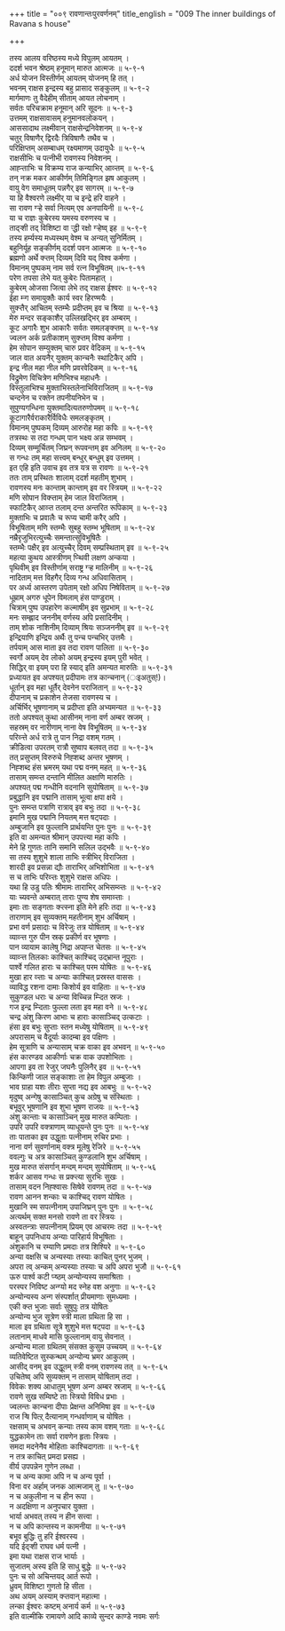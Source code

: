 +++
title = "००९ रावणान्तःपुरवर्णनम्"
title_english = "009 The inner buildings of Ravana s house"

+++
<div class="audioEmbed"  caption="श्रीराम-हरिसीताराममूर्ति-घनपाठिभ्यां वचनम्" src="https://archive.org/download/Ramayana-recitation-Sriram-harisItArAmamUrti-Ghanapaati-v2/Kanda_5/Kanda_5_SK-009-The_inner_buildings_of_Ravana_s_house.mp3"></div>

तस्य आलय वरिष्ठस्य मध्ये विपुलम् आयतम् ।  
ददर्श भवन श्रेष्ठम् हनूमान् मारुत आत्मजः ॥ ५-९-१  
अर्ध योजन विस्तीर्णम् आयतम् योजनम् हि तत् ।  
भवनम् राक्षस इन्द्रस्य बहु प्रासाद सङ्कुलम् ॥ ५-९-२  
मार्गमाणः तु वैदेहीम् सीताम् आयत लोचनाम् ।  
सर्वतः परिचक्राम हनूमान् अरि सूदनः ॥ ५-९-३  
उत्तमम् राक्षसावासम् हनुमानवलोकयन् ।  
आससादाथ लक्ष्मीवान् राक्षसेन्द्रनिवेशनम् ॥ ५-९-४  
चतुर् विषाणैर् द्विरदैः त्रिविषाणैः तथैव च ।  
परिक्षिप्तम् असम्बाधम् रक्ष्यमाणम् उदायुधैः ॥ ५-९-५  
राक्षसीभिः च पत्नीभी रावणस्य निवेशनम् ।  
आह्ऱ्ताभिः च विक्रम्य राज कन्याभिर् आव्ऱ्तम् ॥ ५-९-६  
तन् नक्र मकर आकीर्णम् तिमिङ्गिल झष आकुलम् ।  
वायु वेग समाधूतम् पन्नगैर् इव सागरम् ॥ ५-९-७  
या हि वैश्वरणे लक्ष्मीर् या च इन्द्रे हरि वाहने ।  
सा रावण ग्ऱ्हे सर्वा नित्यम् एव अनपायिनी ॥ ५-९-८  
या च राज्ञः कुबेरस्य यमस्य वरुणस्य च ।  
ताद्ऱ्शी तद् विशिष्टा वा ऱ्द्धी रक्षो ग्ऱ्हेष्व् इह ॥ ५-९-९  
तस्य हर्म्यस्य मध्यस्थम् वेश्म च अन्यत् सुनिर्मितम् ।  
बहुनिर्यूह सङ्कीर्णम् ददर्श पवन आत्मजः ॥ ५-९-१०  
ब्रह्मणो अर्थे क्ऱ्तम् दिव्यम् दिवि यद् विश्व कर्मणा ।  
विमानम् पुष्पकम् नाम सर्व रत्न विभूषितम् ॥५-९-११  
परेण तपसा लेभे यत् कुबेरः पितामहात् ।  
कुबेरम् ओजसा जित्वा लेभे तद् राक्षस ईश्वरः ॥ ५-९-१२  
ईहा म्ऱ्ग समायुक्तैः कार्य स्वर हिरण्मयैः ।  
सुक्ऱ्तैर् आचितम् स्तम्भैः प्रदीप्तम् इव च श्रिया ॥ ५-९-१३  
मेरु मन्दर सङ्काशैर् उल्लिखद्भिर् इव अम्बरम् ।  
कूट अगारैः शुभ आकारैः सर्वतः समलङ्क्ऱ्तम् ॥ ५-९-१४  
ज्वलन अर्क प्रतीकाशम् सुक्ऱ्तम् विश्व कर्मणा ।  
हेम सोपान सम्युक्तम् चारु प्रवर वेदिकम् ॥ ५-९-१५  
जाल वात अयनैर् युक्तम् कान्चनैः स्थाटिकैर् अपि ।  
इन्द्र नील महा नील मणि प्रवरवेदिकम् ॥ ५-९-१६  
विद्रुमेण विचित्रेण मणिभिश्च महाधनैः ।  
विस्तुलाभिश्च मुक्ताभिस्तलेनाभिविराजितम् ॥ ५-९-१७  
चन्दनेन च रक्तेन तपनीयनिभेन च ।  
सुपुण्यगन्धिना युक्तमादित्यतरुणोपमम् ॥ ५-९-१८  
कूटागारैर्वराकारैर्विविधैः समलङ्कृतम् ।  
विमानम् पुष्पकम् दिव्यम् आरुरोह महा कपिः ॥ ५-९-१९  
तत्रस्थः स तदा गन्धम् पान भक्ष्य अन्न सम्भवम् ।  
दिव्यम् सम्मूर्चितम् जिघ्रन् रूपवन्तम् इव अनिलम् ॥ ५-९-२०  
स गन्धः तम् महा सत्त्वम् बन्धुर् बन्धुम् इव उत्तमम् ।  
इत एहि इति उवाच इव तत्र यत्र स रावणः ॥ ५-९-२१  
ततः ताम् प्रस्थितः शालाम् ददर्श महतीम् शुभाम् ।  
रावणस्य मनः कान्ताम् कान्ताम् इव वर स्त्रियम् ॥ ५-९-२२  
मणि सोपान विक्ऱ्ताम् हेम जाल विराजिताम् ।  
स्फाटिकैर् आव्ऱ्त तलाम् दन्त अन्तरित रूपिकाम् ॥ ५-९-२३  
मुक्ताभिः च प्रवालैः च रूप्य चामी करैर् अपि ।  
विभूषिताम् मणि स्तम्भैः सुबहु स्तम्भ भूषिताम् ॥ ५-९-२४  
नम्रैरृजुभिरत्युच्चैः समन्तात्सुविभूषितैः ।  
स्तम्भैः पक्षैर् इव अत्युच्चैर् दिवम् सम्प्रस्थिताम् इव ॥ ५-९-२५  
महत्या कुथय आस्त्रीणम् प्ऱ्थिवी लक्षण अन्कया ।  
पृथिवीम् इव विस्तीर्णाम् सराष्ट्र ग्ऱ्ह मालिनीम् ॥ ५-९-२६  
नादिताम् मत्त विहगैर् दिव्य गन्ध अधिवासिताम् ।  
पर अर्ध्य आस्तरण उपेताम् रक्षो अधिप निषेविताम् ॥ ५-९-२७  
धूम्राम् अगरु धूपेन विमलाम् हंस पाण्डुराम् ।  
चित्राम् पुष्प उपहारेण कल्माषीम् इव सुप्रभाम् ॥ ५-९-२८  
मनः सम्ह्लाद जननीम् वर्णस्य अपि प्रसादिनीम् ।  
ताम् शोक नाशिनीम् दिव्याम् श्रियः सञ्जननीम् इव ॥ ५-९-२९  
इन्द्रियाणि इन्द्रिय अर्थैः तु पन्च पन्चभिर् उत्तमैः ।  
तर्पयाम् आस माता इव तदा रावण पालिता ॥ ५-९-३०  
स्वर्गो अयम् देव लोको अयम् इन्द्रस्य इयम् पुरी भवेत् ।  
सिद्धिर् वा इयम् परा हि स्याद् इति अमन्यत मारुतिः ॥ ५-९-३१  
प्रध्यायत इव अपश्यत् प्रदीपामः तत्र कान्चनान् (ःइअतुस्!)।  
धूर्तान् इव महा धूर्तैर् देवनेन पराजितान् ॥ ५-९-३२  
दीपानाम् च प्रकाशेन तेजसा रावणस्य च ।  
अर्चिर्भिर् भूषणानाम् च प्रदीप्ता इति अभ्यमन्यत ॥ ५-९-३३  
ततो अपश्यत् कुथा आसीनम् नाना वर्ण अम्बर स्रजम् ।  
सहस्रम् वर नारीणाम् नाना वेष विभूषितम् ॥ ५-९-३४  
परिव्ऱ्त्ते अर्ध रात्रे तु पान निद्रा वशम् गतम् ।  
क्रीडित्वा उपरतम् रात्रौ सुष्वाप बलवत् तदा ॥ ५-९-३५  
तत् प्रसुप्तम् विरुरुचे निह्शब्द अन्तर भूषणम् ।  
निह्शब्द हंस भ्रमरम् यथा पद्म वनम् महत् ॥ ५-९-३६  
तासाम् सम्व्ऱ्त दन्तानि मीलित अक्षाणि मारुतिः ।  
अपश्यत् पद्म गन्धीनि वदनानि सुयोषिताम् ॥ ५-९-३७  
प्रबुद्धानि इव पद्मानि तासाम् भूत्वा क्षपा क्षये ।  
पुनः सम्व्ऱ्त पत्राणि रात्राव् इव बभुः तदा ॥ ५-९-३८  
इमानि मुख पद्मानि नियतम् मत्त षट्पदाः ।  
अम्बुजानि इव फुल्लानि प्रार्थयन्ति पुनः पुनः ॥ ५-९-३९  
इति वा अमन्यत श्रीमान् उपपत्त्या महा कपिः ।  
मेने हि गुणतः तानि समानि सलिल उद्भवैः ॥ ५-९-४०  
सा तस्य शुशुभे शाला ताभिः स्त्रीभिर् विराजिता ।  
शारदी इव प्रसन्ना द्यौः ताराभिर् अभिशोभिता ॥ ५-९-४१  
स च ताभिः परिव्ऱ्तः शुशुभे राक्षस अधिपः ।  
यथा हि उडु पतिः श्रीमामः ताराभिर् अभिसम्व्ऱ्तः ॥ ५-९-४२  
याः च्यवन्ते अम्बरात् ताराः पुण्य शेष समाव्ऱ्ताः ।  
इमाः ताः सङ्गताः क्ऱ्त्स्ना इति मेने हरिः तदा ॥ ५-९-४३  
ताराणाम् इव सुव्यक्तम् महतीनाम् शुभ अर्चिषाम् ।  
प्रभा वर्ण प्रसादाः च विरेजुः तत्र योषिताम् ॥ ५-९-४४  
व्याव्ऱ्त्त गुरु पीन स्रक् प्रकीर्ण वर भूषणाः ।  
पान व्यायाम कालेषु निद्रा अपह्ऱ्त चेतसः ॥ ५-९-४५  
व्याव्ऱ्त्त तिलकाः काश्चित् काश्चिद् उद्भ्रान्त नूपुराः ।  
पार्श्वे गलित हाराः च काश्चित् परम योषितः ॥ ५-९-४६  
मुखा हार व्ऱ्ताः च अन्याः काश्चित् प्रस्रस्त वाससः ।  
व्याविद्ध रशना दामाः किशोर्य इव वाहिताः ॥ ५-९-४७  
सुकुण्डल धराः च अन्या विच्चिन्न म्ऱ्दित स्रजः ।  
गज इन्द्र म्ऱ्दिताः फुल्ला लता इव महा वने ॥ ५-९-४८  
चन्द्र अंशु किरण आभाः च हाराः कासाञ्चिद् उत्कटाः ।  
हंसा इव बभुः सुप्ताः स्तन मध्येषु योषिताम् ॥ ५-९-४९  
अपरासाम् च वैदूर्याः कादम्बा इव पक्षिणः ।  
हेम सूत्राणि च अन्यासाम् चक्र वाका इव अभवन् ॥ ५-९-५०  
हंस कारण्डव आकीर्णाः चक्र वाक उपशोभिताः ।  
आपगा इव ता रेजुर् जघनैः पुलिनैर् इव ॥ ५-९-५१  
किन्किणी जाल सङ्काशाः ता हेम विपुल अम्बुजाः ।  
भाव ग्राहा यशः तीराः सुप्ता नद्य इव आबभुः ॥ ५-९-५२  
मृदुष्व् अन्गेषु कासाञ्चित् कुच अग्रेषु च संस्थिताः ।  
बभूवुर् भूषणानि इव शुभा भूषण राजयः ॥ ५-९-५३  
अंशु कान्ताः च कासाञ्चिन् मुख मारुत कम्पिताः ।  
उपरि उपरि वक्त्राणाम् व्याधूयन्ते पुनः पुनः ॥ ५-९-५४  
ताः पाताका इव उद्धूताः पत्नीनाम् रुचिर प्रभाः ।  
नाना वर्ण सुवर्णानाम् वक्त्र मूलेषु रेजिरे ॥ ५-९-५५  
ववल्गुः च अत्र कासाञ्चित् कुण्डलानि शुभ अर्चिषाम् ।  
मुख मारुत संसर्गान् मन्दम् मन्दम् सुयोषिताम् ॥ ५-९-५६  
शर्कर आसव गन्धः स प्रक्ऱ्त्या सुरभिः सुखः ।  
तासाम् वदन निह्श्वासः सिषेवे रावणम् तदा ॥ ५-९-५७  
रावण आनन शन्काः च काश्चिद् रावण योषितः ।  
मुखानि स्म सपत्नीनाम् उपाजिघ्रन् पुनः पुनः ॥ ५-९-५८  
अत्यर्थम् सक्त मनसो रावणे ता वर स्त्रियः ।  
अस्वतन्त्राः सपत्नीनाम् प्रियम् एव आचरमः तदा ॥ ५-९-५९  
बाहून् उपनिधाय अन्याः पारिहार्य विभूषिताः ।  
अंशुकानि च रम्याणि प्रमदाः तत्र शिश्यिरे ॥ ५-९-६०  
अन्या वक्षसि च अन्यस्याः तस्याः काचित् पुनर् भुजम् ।  
अपरा त्व् अन्कम् अन्यस्याः तस्याः च अपि अपरा भुजौ ॥ ५-९-६१  
ऊरु पार्श्व कटी प्ऱ्ष्ठम् अन्योन्यस्य समाश्रिताः ।  
परस्पर निविष्ट अन्ग्यो मद स्नेह वश अनुगाः ॥ ५-९-६२  
अन्योन्यस्य अन्ग संस्पर्शात् प्रीयमाणाः सुमध्यमाः ।  
एकी क्ऱ्त भुजाः सर्वाः सुषुपुः तत्र योषितः  
अन्योन्य भुज सूत्रेण स्त्री माला ग्रथिता हि सा ।  
माला इव ग्रथिता सूत्रे शुशुभे मत्त षट्पदा ॥ ५-९-६३  
लतानाम् माधवे मासि फुल्लानाम् वायु सेवनात् ।  
अन्योन्य माला ग्रथितम् संसक्त कुसुम उच्चयम् ॥ ५-९-६४  
व्यतिवेष्टित सुस्कन्थम् अन्योन्य भ्रमर आकुलम् ।  
आसीद् वनम् इव उद्धूतम् स्त्री वनम् रावणस्य तत् ॥ ५-९-६५  
उचितेष्व् अपि सुव्यक्तम् न तासाम् योषिताम् तदा ।  
विवेकः शक्य आधातुम् भूषण अन्ग अम्बर स्रजाम् ॥ ५-९-६६  
रावणे सुख सम्विष्टे ताः स्त्रियो विविध प्रभाः ।  
ज्वलन्तः कान्चना दीपाः प्रेक्षन्त अनिमिषा इव ॥ ५-९-६७  
राज ऱ्षि पित्ऱ् दैत्यानाम् गन्धर्वाणाम् च योषितः ।  
रक्षसाम् च अभवन् कन्याः तस्य काम वशम् गताः ॥ ५-९-६८  
युद्धकामेन ताः सर्वा रावणेन हृताः स्त्रियः ।  
समदा मदनेनैव मोहिताः काश्चिदागताः ॥ ५-९-६९  
न तत्र काचित् प्रमदा प्रसह्य ।  
वीर्य उपपन्नेन गुणेन लब्धा ।  
न च अन्य कामा अपि न च अन्य पूर्वा ।  
विना वर अर्हाम् जनक आत्मजाम् तु ॥ ५-९-७०  
न च अकुलीना न च हीन रूपा ।  
न अदक्षिणा न अनुपचार युक्ता ।  
भार्या अभवत् तस्य न हीन सत्त्वा ।  
न च अपि कान्तस्य न कामनीया ॥ ५-९-७१  
बभूव बुद्धिः तु हरि ईश्वरस्य ।  
यदि ईद्ऱ्शी राघव धर्म पत्नी ।  
इमा यथा राक्षस राज भार्याः ।  
सुजातम् अस्य इति हि साधु बुद्धेः ॥ ५-९-७२  
पुनः च सो अचिन्तयद् आर्त रूपो ।  
ध्रुवम् विशिष्टा गुणतो हि सीता ।  
अथ अयम् अस्याम् क्ऱ्तवान् महात्मा ।  
लन्का ईश्वरः कष्टम् अनार्य कर्म ॥ ५-९-७३  
इति वाल्मीकि रामायणे आदि काव्ये सुन्दर काण्डे नवमः सर्गः